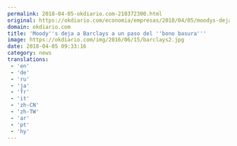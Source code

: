 ```yaml
---
permalink: 2018-04-05-okdiario.com-210372300.html
original: https://okdiario.com/economia/empresas/2018/04/05/moodys-deja-barclays-paso-del-bono-basura-2070339
domain: okdiario.com
title: 'Moody''s deja a Barclays a un paso del ''bono basura'''
image: https://okdiario.com/img/2016/06/15/barclays2.jpg
date: 2018-04-05 09:33:16
category: news
translations: 
 - 'en'
 - 'de'
 - 'ru'
 - 'ja'
 - 'fr'
 - 'it'
 - 'zh-CN'
 - 'zh-TW'
 - 'ar'
 - 'pt'
 - 'hy'
---
```


